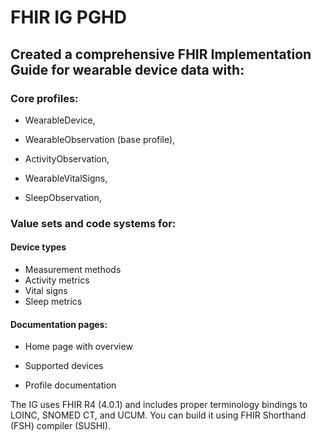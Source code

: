 # FHIR IG PGHD

## Created a comprehensive FHIR Implementation Guide for wearable device data with:

### Core profiles:

* WearableDevice,

* WearableObservation (base profile),

* ActivityObservation,

* WearableVitalSigns,

* SleepObservation,

### Value sets and code systems for:

#### Device types
  * Measurement methods
  * Activity metrics
  * Vital signs
  * Sleep metrics

#### Documentation pages:

  * Home page with overview
  
  * Supported devices
 
  * Profile documentation


The IG uses FHIR R4 (4.0.1) and includes proper terminology bindings to LOINC, SNOMED CT, and UCUM. 
You can build it using FHIR Shorthand (FSH) compiler (SUSHI).

